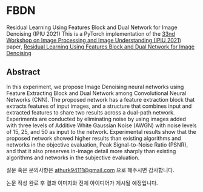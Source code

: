 # FBDN
Residual Learning Using Features Block and Dual Network for Image Denoising (IPIU 2021)
This is a PyTorch implementation of the [33nd Workshop on Image Processing and Image Understanding (IPIU 2021)](http://www.ipiu.or.kr/2021/index.php) paper, [Residual Learning Using Features Block and Dual Network for Image Denoising](http://www.ipiu.or.kr/2021/index.php)

## Abstract
In this experiment, we propose Image Denoising neural networks using Feature Extracting Block and Dual Network among Convolutional Neural Networks (CNN). The proposed network has a feature extraction block that extracts features of input images, and a structure that combines input and extracted features to share two results across a dual-path network. Experiments are conducted by eliminating noise by using images added with three levels of Additive White Gaussian Noise (AWGN) with noise levels of 15, 25, and 50 as input to the network. Experimental results show that the proposed network showed higher results than existing algorithms and networks in the objective evaluation, Peak Signal-to-Noise Ratio (PSNR), and that it also preserves in-image detail more sharply than existing algorithms and networks in the subjective evaluation.


질문 혹은 문의사항은 athurk94111@gmail.com 으로 해주시면 감사합니다.

논문 작성 완료 후 결과 이미지와 전체 아이디어가 게시될 예정입니다.
